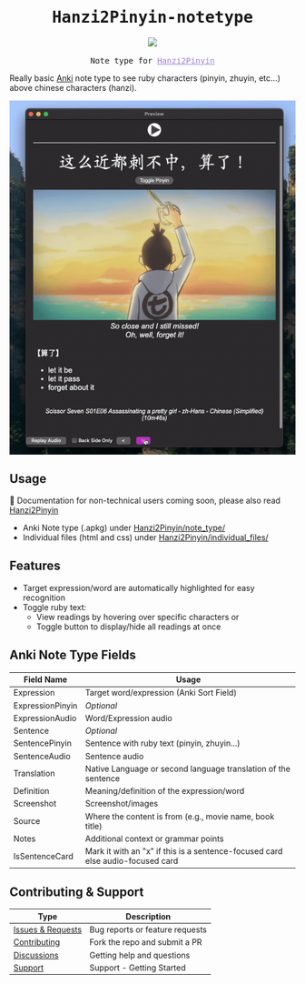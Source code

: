 <div align="center">
<h1 style="font-family: monospace;">Hanzi2Pinyin-notetype</h1>
<!-- GitHub Release --><a href="https://github.com/alyssabedard/Hanzi2Pinyin-notetype/releases"><img src="https://img.shields.io/github/v/release/alyssabedard/Hanzi2Pinyin-notetype?style=for-the-badge&labelColor=%231C1C1C&color=%23A692E3&logo=github" /></a>

<pre>
Note type for <a href="https://github.com/alyssabedard/Hanzi2Pinyin" style="color: #9B83D5;">Hanzi2Pinyin</a>
</pre>
</div>

Really basic [Anki](https://apps.ankiweb.net/) note type to see ruby characters (pinyin, zhuyin, etc...) above chinese characters (hanzi).

<div align="center" style="display: flex; justify-content: center; gap: 20px;">
    <img src="docs/screenshots/demo-liuqi.gif" width="600" alt="Demo of note type in dark mode"/>

[//]: # (    <img src="docs/screenshots/demo-dark.gif" width="600" alt="Demo of note type in dark mode"/>)

[//]: # (    <img src="docs/screenshots/demo-light.gif" width="600" alt="Demo of note type in light mode"/>)
</div>



## Usage
🚧 Documentation for non-technical users coming soon, please also  read [Hanzi2Pinyin](https://github.com/alyssabedard/Hanzi2Pinyin)

- Anki Note type (.apkg) under [Hanzi2Pinyin/note_type/](HanziPinyin/note_type)
- Individual files (html and css) under [Hanzi2Pinyin/individual_files/](HanziPinyin/individual_files)


##  Features
- Target expression/word are automatically highlighted for easy recognition
- Toggle ruby text:
  - View readings by hovering over specific characters or
  - Toggle button to display/hide all readings at once


## Anki Note Type Fields
| Field Name       | Usage                                                                          |
|------------------|--------------------------------------------------------------------------------|
| Expression       | Target word/expression  (Anki Sort Field)                                      |
| ExpressionPinyin | _Optional_                                                                     |
| ExpressionAudio  | Word/Expression audio                                                          |
| Sentence         | _Optional_                                                                     |
| SentencePinyin   | Sentence with ruby text (pinyin, zhuyin...)                                    |
| SentenceAudio    | Sentence audio                                                                 |
| Translation      | Native Language or second language translation of the sentence                 |
| Definition       | Meaning/definition of the expression/word                                      |
| Screenshot       | Screenshot/images                                                              |
| Source           | Where the content is from (e.g., movie name, book title)                       |
| Notes            | Additional context or grammar points                                           |
| IsSentenceCard   | Mark it with an "x" if this is a sentence-focused card else audio-focused card |


## Contributing & Support

| Type                                                                            | Description                     |
|---------------------------------------------------------------------------------|---------------------------------|
| [Issues & Requests](https://github.com/alyssabedard/Hanzi2Pinyin-notetype/issues) | Bug reports or feature requests | 
| [Contributing](.github/CONTRIBUTING.md)                                         | Fork the repo and submit a PR   |
| [Discussions](https://github.com/alyssabedard/Hanzi2Pinyin-notetype/discussions)  | Getting help and questions      |
| [Support](.github/SUPPORT.md)                                                   | Support - Getting Started       |

